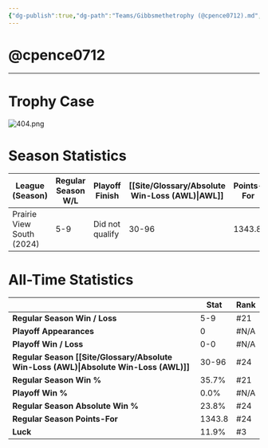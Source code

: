 ```yaml
---
{"dg-publish":true,"dg-path":"Teams/Gibbsmethetrophy (@cpence0712).md","permalink":"/teams/gibbsmethetrophy-cpence0712/"}
---
```


# @cpence0712
--- 
# Trophy Case
![404.png](/img/user/z_Assets/img/404.png)
# Season Statistics
| **League (Season)** | **Regular Season W/L** | **Playoff Finish** | **[[Site/Glossary/Absolute Win-Loss (AWL)\|AWL]]** | **Points-For** |
| ------------------- | ---------------------- | ------------------ | ------------------------------------ | -------------- |
| Prairie View South (2024) | 5-9 | Did not qualify | 30-96 | 1343.8 |
# All-Time Statistics
|                                                | **Stat** | **Rank** |
| ---------------------------------------------- | -------- | -------- |
| **Regular Season Win / Loss**                  | 5-9      | #21      |
| **Playoff Appearances**                        | 0        | #N/A     |
| **Playoff Win / Loss**                         | 0-0      | #N/A     |
| **Regular Season [[Site/Glossary/Absolute Win-Loss (AWL)\|Absolute Win-Loss (AWL)]]** | 30-96    | #24      |
| **Regular Season Win %**                       | 35.7%    | #21      |
| **Playoff Win %**                              | 0.0%     | #N/A     |
| **Regular Season Absolute Win %**              | 23.8%    | #24      |
| **Regular Season Points-For**                  | 1343.8   | #24      |
| **Luck**                                       | 11.9%    | #3       |